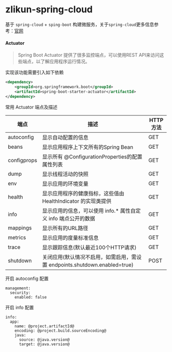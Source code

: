 # zlikun-spring-cloud

基于 `spring-cloud` + `sping-boot` 构建微服务，关于`spring-cloud`更多信息参考：[官网](http://projects.spring.io/spring-cloud/)

#### Actuator
> Spring Boot Actuator 提供了很多监控端点，可以使用REST API来访问这些端点，以了解应用程序运行情况。

实现该功能需要引入如下依赖
```xml
<dependency>
    <groupId>org.springframework.boot</groupId>
    <artifactId>spring-boot-starter-actuator</artifactId>
</dependency>
```

常用 Actuator 端点及描述

| 端点 | 描述 | HTTP方法 |
| --- | --- | --- |
| autoconfig | 显示自动配置的信息 | GET |
| beans | 显示应用程序上下文所有的Spring Bean | GET |
| configprops | 显示所有 @ConfigurationProperties的配置属性列表 | GET |
| dump | 显示线程活动的快照 | GET |
| env | 显示应用的环境变量 | GET |
| health | 显示应用程序的健康指标，这些值由 HealthIndicator 的实现类提供 | GET |
| info | 显示应用的信息，可以使用 info.* 属性自定义 info 端点公开的数据 | GET |
| mappings | 显示所有的URL路径 | GET |
| metrics | 显示应用的度量标准信息 | GET |
| trace | 显示跟踪信息(默认最近100个HTTP请求) | GET |
| shutdown | 关闭应用(默认情况不启用，如需启用，需设置 endpoints.shutdown.enabled=true) | POST |

开启 autoconfig 配置
```
management:
  security:
    enabled: false
```

开启 info 配置
```
info:
  app:
    name: @project.artifactId@
    encoding: @project.build.sourceEncoding@
    java:
      source: @java.version@
      target: @java.version@
```